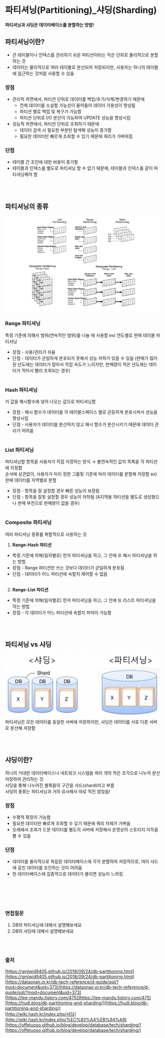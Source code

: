 # 파티셔닝(Partitioning)_샤딩(Sharding)

**파티셔닝과 샤딩은 데이터베이스를 분할하는 방법!**

## 파티셔닝이란?
- 큰 테이블이나 인덱스를 관리하기 쉬운 파티션이라는 작은 단위로 물리적으로 분할하는 것
- 데이터는 물리적으로 여러 테이블로 분산되어 저장되지만, 사용자는 하나의 테이블에 접근하는 것처럼 사용할 수 있음

### 장점
- 관리적 측면에서, 파티션 단위로 데이터를 백업/추가/삭제/변경하기 때문에
    - 전체 데이터를 소실할 가능성이 줄어들어 데이터 가용성이 향상됨
    - 파티션 별로 백업 및 복구가 가능함
    - 파티션 단위로 I/O 분산이 가능하여 UPDATE 성능을 향상시킴
- 성능적 측면에서, 파티션 단위로 조회하기 때문에
    - 데이터 검색 시 필요한 부분만 탐색해 성능이 증가함
    - 필요한 데이터만 빠르게 조회할 수 있기 때문에 쿼리가 가벼워짐

### 단점
- 테이블 간 조인에 대한 비용이 증가함
- 테이블과 인덱스를 별도로 파티셔닝 할 수 없기 때문에, 테이블과 인덱스를 같이 파티셔닝해야 함

<br></br>

## 파티셔닝의 종류
![partitioning_1.png](./image/partitioning_1.png)

### Range 파티셔닝
특정 기준에 의해서 범위(연속적인 범위)를 나눌 때 사용함  ex) 연도별로 판매 테이블 파티셔닝

- 장점 - 사용/관리가 쉬움
- 단점 - 데이터가 균일하게 분포되지 못해서 성능 저하가 있을 수 있음 (판매가 많이 된 년도에는 데이터가 많아서 작업 속도가 느리지만, 판매량이 적은 년도에는 데이터가 적어서 빨리 조회되는 경우)
<br></br>
### Hash 파티셔닝
키 값을 해시함수에 넣어 나오는 값으로 파티셔닝함

- 장점 - 해시 함수가 데이터를 각 테이블스페이스 별로 균등하게 분포시켜서 성능을 향상시킴
- 단점 - 사용자가 데이터를 분산하지 않고 해시 함수가 분산시키기 때문에 데이터 관리가 어려움
<br></br>
### List 파티셔닝
파티셔닝할 항목을 사용자가 직접 지정하는 방식 → 불연속적인 값의 목록을 각 파티션에 지정함     
순서에 상관없이, 사용자가 미리 정한 그룹핑 기준에 따라 데이터를 분할해 저장함  ex) 판매 데이터를 지역별로 분할

- 장점 - 항목을 잘 설정할 경우 빠른 성능이 보장됨
- 단점 - 항목을 잘못 설정할 경우 성능이 저하됨 (A지역용 파티션을 별도로 생성했으나 판매 부진으로 판매량이 없을 경우)
<br></br>
### Composite 파티셔닝
여러 파티셔닝 종류를 복합적으로 사용하는 것 

1. **Range-Hash 파티션** 
- 특정 기준에 의해(일자별로) 먼저 파티셔닝을 하고, 그 안에 또 해시 파티셔닝을 하는 방법
- 장점 - Range 파티션만 쓰는 것보다 데이터가 균일하게 분포됨
- 단점 - 데이터가 어느 파티션에 속할지 제어할 수 없음
<br></br>
2. **Range-List 파티션**
- 특정 기준에 의해(일자별로) 먼저 파티셔닝을 하고, 그 안에 또 리스트 파티셔닝을 하는 방법
- 장점 - 각 데이터가 어느 파티션에 속할지 파악이 가능함

<br></br>

## 파티셔닝 vs 샤딩
![partitioning_2.png](./image/partitioning_2.png)
파티셔닝은 모든 데이터를 동일한 서버에 저장하지만, 샤딩은 데이터를 서로 다른 서버로 분산해 저장함

<br></br>

## 샤딩이란?
하나의 거대한 데이터베이스나 네트워크 시스템을 여러 개의 작은 조각으로 나누어 분산 저장하여 관리하는 것     
샤딩을 통해 나누어진 블록들의 구간을 샤드(shard)라고 부름     
샤딩의 종류는 파티셔닝과 거의 유사해서 따로 적진 않았음!     

### 장점
- 수평적 확장이 가능함
- 필요한 데이터만 빠르게 조회할 수 있기 때문에 쿼리 자체가 가벼움
- 오래돼서 조회가 드문 데이터를 별도의 서버에 저장해서 운영상의 스토리지 이득을 볼 수 있음

### 단점
- 데이터를 물리적으로 독립된 데이터베이스에 각각 분할하여 저장하므로, 여러 샤드에 걸친 데이터를 조인하는 것이 어려움
- 한 데이터베이스에 집중적으로 데이터가 몰리면 성능이 느려짐


<br></br>
<br></br>

### 면접질문
1. DB의 파티셔닝에 대해서 설명해보세요
2. DB의 샤딩에 대해서 설명해보세요

<br></br>
### 출처
[https://gmlwjd9405.github.io/2018/09/24/db-partitioning.html](https://gmlwjd9405.github.io/2018/09/24/db-partitioning.html)     
[https://dataonair.or.kr/db-tech-reference/d-guide/sql/?mod=document&uid=373](https://dataonair.or.kr/db-tech-reference/d-guide/sql/?mod=document&uid=373)    
[https://lee-mandu.tistory.com/475](https://lee-mandu.tistory.com/475)     
[https://hudi.blog/db-partitioning-and-sharding/](https://hudi.blog/db-partitioning-and-sharding/)     
[http://wiki.hash.kr/index.php/샤딩](http://wiki.hash.kr/index.php/%EC%83%A4%EB%94%A9)    
[https://offetuoso.github.io/blog/develop/database/tech/sharding/](https://offetuoso.github.io/blog/develop/database/tech/sharding/)
